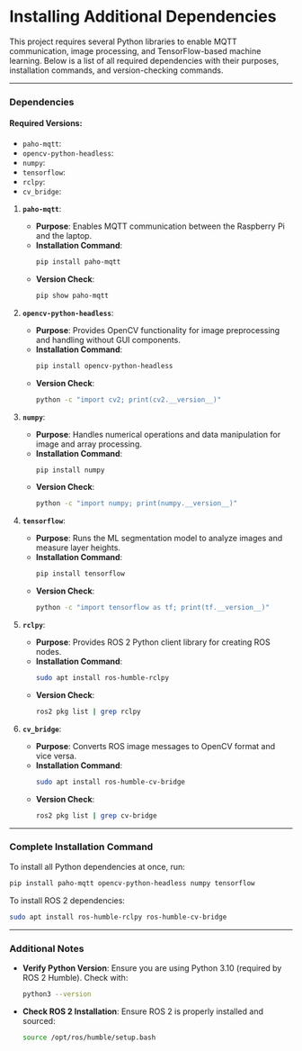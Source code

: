 # Installing Additional Dependencies

This project requires several Python libraries to enable MQTT communication, image processing, and TensorFlow-based machine learning. Below is a list of all required dependencies with their purposes, installation commands, and version-checking commands.

---

### **Dependencies**

#### Required Versions: 
- `paho-mqtt`:
- `opencv-python-headless`:
- `numpy`:
- `tensorflow`:
- `rclpy`:
- `cv_bridge`:

1. **`paho-mqtt`**:
   - **Purpose**: Enables MQTT communication between the Raspberry Pi and the laptop.
   - **Installation Command**:
     ```bash
     pip install paho-mqtt
     ```
   - **Version Check**:
     ```bash
     pip show paho-mqtt
     ```

2. **`opencv-python-headless`**:
   - **Purpose**: Provides OpenCV functionality for image preprocessing and handling without GUI components.
   - **Installation Command**:
     ```bash
     pip install opencv-python-headless
     ```
   - **Version Check**:
     ```bash
     python -c "import cv2; print(cv2.__version__)"
     ```

3. **`numpy`**:
   - **Purpose**: Handles numerical operations and data manipulation for image and array processing.
   - **Installation Command**:
     ```bash
     pip install numpy
     ```
   - **Version Check**:
     ```bash
     python -c "import numpy; print(numpy.__version__)"
     ```

4. **`tensorflow`**:
   - **Purpose**: Runs the ML segmentation model to analyze images and measure layer heights.
   - **Installation Command**:
     ```bash
     pip install tensorflow
     ```
   - **Version Check**:
     ```bash
     python -c "import tensorflow as tf; print(tf.__version__)"
     ```

5. **`rclpy`**:
   - **Purpose**: Provides ROS 2 Python client library for creating ROS nodes.
   - **Installation Command**:
     ```bash
     sudo apt install ros-humble-rclpy
     ```
   - **Version Check**:
     ```bash
     ros2 pkg list | grep rclpy
     ```

6. **`cv_bridge`**:
   - **Purpose**: Converts ROS image messages to OpenCV format and vice versa.
   - **Installation Command**:
     ```bash
     sudo apt install ros-humble-cv-bridge
     ```
   - **Version Check**:
     ```bash
     ros2 pkg list | grep cv-bridge
     ```

---

### **Complete Installation Command**
To install all Python dependencies at once, run:
```bash
pip install paho-mqtt opencv-python-headless numpy tensorflow
```

To install ROS 2 dependencies:
```bash
sudo apt install ros-humble-rclpy ros-humble-cv-bridge
```

---

### **Additional Notes**
- **Verify Python Version**: Ensure you are using Python 3.10 (required by ROS 2 Humble). Check with:
  ```bash
  python3 --version
  ```
- **Check ROS 2 Installation**: Ensure ROS 2 is properly installed and sourced:
  ```bash
  source /opt/ros/humble/setup.bash
  ```
